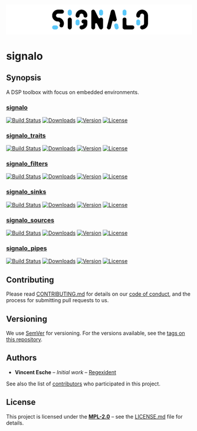 ![jumbotron](./jumbotron.png)

# signalo

## Synopsis

A DSP toolbox with focus on embedded environments.

### [signalo](signalo)

[![Build Status](http://img.shields.io/travis/signalo/signalo.svg?style=flat-square)](https://travis-ci.org/signalo/signalo)
[![Downloads](https://img.shields.io/crates/d/signalo.svg?style=flat-square)](https://crates.io/crates/signalo/)
[![Version](https://img.shields.io/crates/v/signalo.svg?style=flat-square)](https://crates.io/crates/signalo/)
[![License](https://img.shields.io/crates/l/signalo.svg?style=flat-square)](https://crates.io/crates/signalo/)

### [signalo_traits](traits)

[![Build Status](http://img.shields.io/travis/signalo/signalo.svg?style=flat-square)](https://travis-ci.org/signalo/signalo)
[![Downloads](https://img.shields.io/crates/d/signalo_traits.svg?style=flat-square)](https://crates.io/crates/signalo_traits/)
[![Version](https://img.shields.io/crates/v/signalo_traits.svg?style=flat-square)](https://crates.io/crates/signalo_traits/)
[![License](https://img.shields.io/crates/l/signalo_traits.svg?style=flat-square)](https://crates.io/crates/signalo_traits/)

### [signalo_filters](filters)

[![Build Status](http://img.shields.io/travis/signalo/signalo.svg?style=flat-square)](https://travis-ci.org/signalo/signalo)
[![Downloads](https://img.shields.io/crates/d/signalo_filters.svg?style=flat-square)](https://crates.io/crates/signalo_filters/)
[![Version](https://img.shields.io/crates/v/signalo_filters.svg?style=flat-square)](https://crates.io/crates/signalo_filters/)
[![License](https://img.shields.io/crates/l/signalo_filters.svg?style=flat-square)](https://crates.io/crates/signalo_filters/)

### [signalo_sinks](sinks)

[![Build Status](http://img.shields.io/travis/signalo/signalo.svg?style=flat-square)](https://travis-ci.org/signalo/signalo)
[![Downloads](https://img.shields.io/crates/d/signalo_sinks.svg?style=flat-square)](https://crates.io/crates/signalo_sinks/)
[![Version](https://img.shields.io/crates/v/signalo_sinks.svg?style=flat-square)](https://crates.io/crates/signalo_sinks/)
[![License](https://img.shields.io/crates/l/signalo_sinks.svg?style=flat-square)](https://crates.io/crates/signalo_sinks/)

### [signalo_sources](sources)

[![Build Status](http://img.shields.io/travis/signalo/signalo.svg?style=flat-square)](https://travis-ci.org/signalo/signalo)
[![Downloads](https://img.shields.io/crates/d/signalo_sources.svg?style=flat-square)](https://crates.io/crates/signalo_sources/)
[![Version](https://img.shields.io/crates/v/signalo_sources.svg?style=flat-square)](https://crates.io/crates/signalo_sources/)
[![License](https://img.shields.io/crates/l/signalo_sources.svg?style=flat-square)](https://crates.io/crates/signalo_sources/)

### [signalo_pipes](pipes)

[![Build Status](http://img.shields.io/travis/signalo/signalo.svg?style=flat-square)](https://travis-ci.org/signalo/signalo)
[![Downloads](https://img.shields.io/crates/d/signalo_pipes.svg?style=flat-square)](https://crates.io/crates/signalo_pipes/)
[![Version](https://img.shields.io/crates/v/signalo_pipes.svg?style=flat-square)](https://crates.io/crates/signalo_pipes/)
[![License](https://img.shields.io/crates/l/signalo_pipes.svg?style=flat-square)](https://crates.io/crates/signalo_pipes/)

## Contributing

Please read [CONTRIBUTING.md](../CONTRIBUTING.md) for details on our [code of conduct](https://www.rust-lang.org/conduct.html),
and the process for submitting pull requests to us.

## Versioning

We use [SemVer](http://semver.org/) for versioning. For the versions available, see the [tags on this repository](https://github.com/signalo/signalo/tags).

## Authors

* **Vincent Esche** – *Initial work* – [Regexident](https://github.com/Regexident)

See also the list of [contributors](https://github.com/signalo/signalo/contributors) who participated in this project.

## License

This project is licensed under the [**MPL-2.0**](https://www.tldrlegal.com/l/mpl-2.0) – see the [LICENSE.md](LICENSE.md) file for details.
 